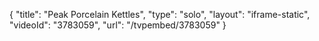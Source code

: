 {
    "title": "Peak Porcelain Kettles",
    "type": "solo",
    "layout": "iframe-static",
    "videoId": "3783059",
    "url": "\/tvpembed\/3783059"
}